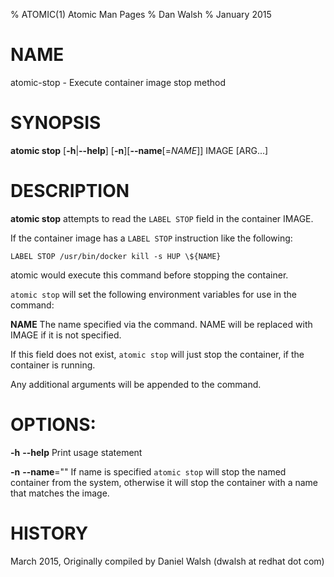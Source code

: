% ATOMIC(1) Atomic Man Pages
% Dan Walsh
% January 2015
# NAME
atomic-stop - Execute container image stop method

# SYNOPSIS
**atomic stop**
[**-h**|**--help**]
[**-n**][**--name**[=*NAME*]]
IMAGE [ARG...]

# DESCRIPTION
**atomic stop** attempts to read the `LABEL STOP` field in the container
IMAGE.

If the container image has a `LABEL STOP` instruction like the following:

`LABEL STOP /usr/bin/docker kill -s HUP \${NAME}`

atomic would execute this command before stopping the container.

`atomic stop` will set the following environment variables for use in the command:

**NAME**
  The name specified via the command. NAME will be replaced with IMAGE if it is not specified.

If this field does not exist, `atomic stop` will just stop the container, if
the container is running.

Any additional arguments will be appended to the command.

# OPTIONS:
**-h** **--help**
  Print usage statement

**-n** **--name**=""
   If name is specified `atomic stop` will stop the named container from the
   system, otherwise it will stop the container with a name that matches the
   image.

# HISTORY
March 2015, Originally compiled by Daniel Walsh (dwalsh at redhat dot com)
